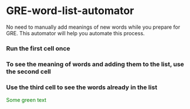 # GRE-word-list-automator
No need to manually add meanings of new words while you prepare for GRE. This automator will help you automate this process. 

<h3 style:color="green">Run the first cell once</h3>
<h3 style:color="green">To see the meaning of words and adding them to the list, use the second cell</h3>
<h3 style:color="green">Use the third cell to see the words already in the list</h3>
<font color="green"> Some green text </font>

